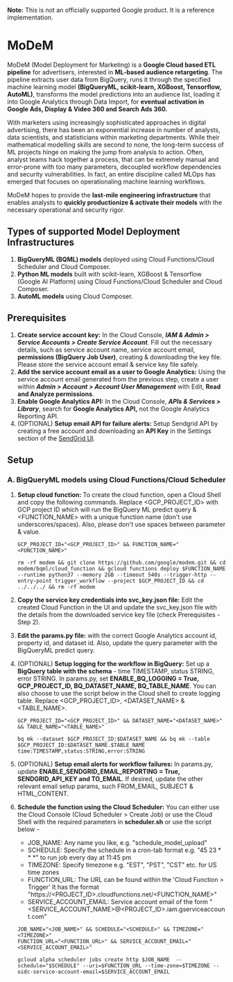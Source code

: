 **Note:** This is not an officially supported Google product. It is a reference implementation.

# MoDeM
MoDeM (Model Deployment for Marketing) is a **Google Cloud based ETL pipeline** for advertisers, interested in **ML-based audience retargeting**. The pipeline extracts user data from BigQuery, runs it through the specified machine learning model **(BigQueryML, scikit-learn, XGBoost, Tensorflow, AutoML)**, transforms the model predictions into an audience list, loading it into Google Analytics through Data Import, for **eventual activation in Google Ads, Display & Video 360 and Search Ads 360.** 

With marketers using increasingly sophisticated approaches in digital advertising, there has been an exponential increase in number of analysts, data scientists, and statisticians within marketing departments. While their mathematical modelling skills are second to none, the long-term success of ML projects hinge on making the jump from analysis to action. Often, analyst teams hack together a process, that can be extremely manual and error-prone with too many parameters, decoupled workflow dependencies and security vulnerabilities. In fact, an entire discipline called MLOps has emerged that focuses on operationaling machine learning workflows.    

MoDeM hopes to provide the **last-mile engineering infrastructure** that enables analysts to **quickly productionize & activate their models** with the necessary operational and security rigor. 

## Types of supported Model Deployment Infrastructures

1. **BigQueryML (BQML) models** deployed using Cloud Functions/Cloud Scheduler and Cloud Composer.
2. **Python ML models** built with scikit-learn, XGBoost & Tensorflow (Google AI Platform) using Cloud Functions/Cloud Scheduler and Cloud Composer.
3. **AutoML models** using Cloud Composer.

## Prerequisites
1. **Create service account key:** In the Cloud Console, ***IAM & Admin > Service Accounts > Create Service Account***. Fill out the necessary details, such as service account name, service account email, **permissions (BigQuery Job User)**, creating & downloading the key file. Please store the service account email & service key file safely. 
2. **Add the service account email as a user to Google Analytics:** Using the service account email generated from the previous step, create a user within ***Admin > Account > Account User Management*** with Edit, **Read and Analyze permissions**.
3. **Enable Google Analytics API:** In the Cloud Console, ***APIs & Services > Library***, search for **Google Analytics API,** not the Google Analytics Reporting API. 
4. (OPTIONAL) **Setup email API for failure alerts:** Setup Sendgrid API by creating a free account and downloading an **API Key** in the Settings section of the [SendGrid UI](https://sendgrid.com/docs/for-developers/sending-email/authentication/).

## Setup
### A. BigQueryML models using Cloud Functions/Cloud Scheduler

1. **Setup cloud function:** To create the cloud function, open a Cloud Shell and copy the following commands. Replace <GCP_PROJECT_ID> with GCP project ID which will run the BigQuery ML predict query & <FUNCTION_NAME> with a unique function name (don't use underscores/spaces). Also, please don't use spaces between parameter & value. 
    ``` 
    GCP_PROJECT_ID="<GCP_PROJECT_ID>" && FUNCTION_NAME="<FUNCTION_NAME>"
    ```
    ```
    rm -rf modem && git clone https://github.com/google/modem.git && cd modem/bqml/cloud_function && gcloud functions deploy $FUNCTION_NAME --runtime python37 --memory 2GB --timeout 540s --trigger-http --entry-point trigger_workflow --project $GCP_PROJECT_ID && cd ../../../ && rm -rf modem
    ```
    
2. **Copy the service key credentials into svc_key.json file:** Edit the created Cloud Function in the UI and update the svc_key.json file with the details from the downloaded service key file (check Prerequisites - Step 2).

3. **Edit the params.py file:** with the correct Google Analytics account id, property id, and dataset id. Also, update the query parameter with the BigQueryML predict query.

4. (OPTIONAL) **Setup logging for the workflow in BigQuery:** Set up a **BigQuery table with the schema** - time TIMESTAMP, status STRING, error STRING. In params.py, set **ENABLE_BQ_LOGGING = True, GCP_PROJECT_ID, BQ_DATASET_NAME, BQ_TABLE_NAME**.
   You can also choose to use the script below in the Cloud shell to create logging table. Replace <GCP_PROJECT_ID>, <DATASET_NAME> & <TABLE_NAME>.
   ```
   GCP_PROJECT_ID="<GCP_PROJECT_ID>" && DATASET_NAME="<DATASET_NAME>" && TABLE_NAME="<TABLE_NAME>"
   ```
   ```
   bq mk --dataset $GCP_PROJECT_ID:$DATASET_NAME && bq mk --table $GCP_PROJECT_ID:$DATASET_NAME.$TABLE_NAME time:TIMESTAMP,status:STRING,error:STRING
   ```

5. (OPTIONAL) **Setup email alerts for workflow failures:**  In params.py, update **ENABLE_SENDGRID_EMAIL_REPORTING = True, SENDGRID_API_KEY and TO_EMAIL**. If desired, update the other relevant email setup params, such FROM_EMAIL, SUBJECT & HTML_CONTENT.

6. **Schedule the function using the Cloud Scheduler:** You can either use the Cloud Console (Cloud Scheduler > Create Job) or use the Cloud Shell with the required parameters in **scheduler.sh** or use the script below -
    *  JOB_NAME: Any name you like, e.g. "schedule_model_upload"
    *  SCHEDULE: Specify the schedule in a cron-tab format e.g. "45 23 * * *" to run job every day at 11:45 pm
    *  TIMEZONE: Specify timezone e.g. "EST", "PST", "CST" etc. for US time zones
    *  FUNCTION_URL: The URL can be found within the 'Cloud Function > Trigger' It has the format "https://<PROJECT_ID>.cloudfunctions.net/<FUNCTION_NAME>"
    *  SERVICE_ACCOUNT_EMAIL: Service account email of the form "<SERVICE_ACCOUNT_NAME>@<PROJECT_ID>.iam.gserviceaccount.com"
    
   ```
   JOB_NAME="<JOB_NAME>" && SCHEDULE="<SCHEDULE>" && TIMEZONE="<TIMEZONE>"
   FUNCTION_URL="<FUNCTION_URL>" && SERVICE_ACCOUNT_EMAIL="<SERVICE_ACCOUNT_EMAIL>" 
   ```
   ```
   gcloud alpha scheduler jobs create http $JOB_NAME  --schedule="$SCHEDULE" --uri=$FUNCTION_URL --time-zone=$TIMEZONE --oidc-service-account-email=$SERVICE_ACCOUNT_EMAIL 
   ```
    

